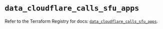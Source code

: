 # `data_cloudflare_calls_sfu_apps`

Refer to the Terraform Registry for docs: [`data_cloudflare_calls_sfu_apps`](https://registry.terraform.io/providers/cloudflare/cloudflare/5.7.0/docs/data-sources/calls_sfu_apps).
